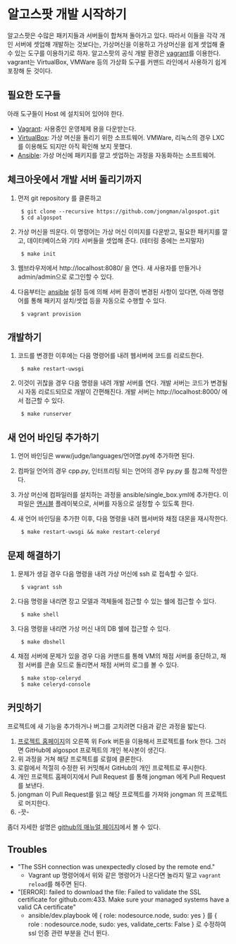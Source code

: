 
# 알고스팟 개발 시작하기

알고스팟은 수많은 패키지들과 서버들이 합쳐져 돌아가고 있다. 따라서 이들을 각각 개인 서버에 셋업해 개발하는 것보다는, 가상머신을 이용하고 가상머신을 쉽게 셋업해 줄 수 있는 도구를 이용하기로 하자. 알고스팟의 공식 개발 환경은 [vagrant](http://vagrantup.com)를 이용한다. vagrant는 VirtualBox, VMWare 등의 가상화 도구를 커맨드 라인에서 사용하기 쉽게 포장해 둔 것이다.

## 필요한 도구들

아래 도구들이 Host 에 설치되어 있어야 한다.

* [Vagrant](http://vagrantup.com): 사용중인 운영체제 용을 다운받는다.
* [VirtualBox](https://www.virtualbox.org/): 가상 머신을 돌리기 위한 소프트웨어. VMWare, 리눅스의 경우 LXC를 이용해도 되지만 아직 확인해 보지 못했다.
* [Ansible](http://docs.ansible.com/intro_installation.html): 가상 머신에 패키지를 깔고 셋업하는 과정을 자동화하는 소프트웨어.

## 체크아웃에서 개발 서버 돌리기까지

1. 먼저 git repository 를 클론하고

        $ git clone --recursive https://github.com/jongman/algospot.git
        $ cd algospot

1. 가상 머신을 띄운다. 이 명령어는 가상 머신 이미지를 다운받고, 필요한 패키지를 깔고, 데이터베이스와 기타 서버들을 셋업해 준다. (테터링 중에는 쓰지말자)

        $ make init

1. 웹브라우저에서 http://localhost:8080/ 을 연다. 새 사용자를 만들거나 admin/admin으로 로그인할 수 있다.

1. 다음부터는 [ansible](https://github.com/jongman/algospot/blob/master/ansible/single_box.yml) 설정 등에 의해 서버 환경이 변경된 사항이 있다면, 아래 명령어를 통해 패키지 설치/셋업 등을 자동으로 수행할 수 있다.

        $ vagrant provision

## 개발하기

1. 코드를 변경한 이후에는 다음 명령어를 내려 웹서버에 코드를 리로드한다.

        $ make restart-uwsgi

1. 이것이 귀찮을 경우 다음 명령을 내려 개발 서버를 연다. 개발 서버는 코드가 변경될 시 자동 리로드되므로 개발이 간편해진다. 개발 서버는 http://localhost:8000/ 에서 접근할 수 있다.

        $ make runserver

## 새 언어 바인딩 추가하기

1. 언어 바인딩은 www/judge/languages/언어명.py에 추가하면 된다.
1. 컴파일 언어의 경우 cpp.py, 인터프리팅 되는 언어의 경우 py.py 를 참고해 작성한다.
1. 가상 머신에 컴파일러를 설치하는 과정을 ansible/single_box.yml에 추가한다. 이 파일은 [앤시블](http://docs.ansible.com/) 플레이북으로, 서버를 자동으로 설정할 수 있도록 한다.
1. 새 언어 바인딩을 추가한 이후, 다음 명령을 내려 웹서버와 채점 대몬을 재시작한다.

        $ make restart-uwsgi && make restart-celeryd

## 문제 해결하기

1. 문제가 생길 경우 다음 명령을 내려 가상 머신에 ssh 로 접속할 수 있다.

        $ vagrant ssh

1. 다음 명령을 내리면 장고 모델과 객체들에 접근할 수 있는 쉘에 접근할 수 있다.

        $ make shell

1. 다음 명령을 내리면 가상 머신 내의 DB 쉘에 접근할 수 있다.

        $ make dbshell

1. 채점 서버에 문제가 있을 경우 다음 커맨드를 통해 VM의 채점 서버를 중단하고, 채점 서버를 콘솔 모드로 돌리면서 채점 서버의 로그를 볼 수 있다.

		$ make stop-celeryd
		$ make celeryd-console

## 커밋하기

프로젝트에 새 기능을 추가하거나 버그를 고치려면 다음과 같은 과정을 밟는다.

1. [프로젝트 홈페이지](https://github.com/jongman/algospot)의 오른쪽 위 Fork 버튼을 이용해서 프로젝트를 fork 한다. 그러면 GitHub에 algospot 프로젝트의 개인 복사본이 생긴다.
1. 위 과정을 거쳐 해당 프로젝트를 로컬에 클론한다.
1. 로컬에서 적절히 수정한 뒤 커밋해서 GitHub의 개인 프로젝트로 푸시한다.
1. 개인 프로젝트 홈페이지에서 Pull Request 를 통해 jongman 에게 Pull Request 를 보낸다.
1. jongman 이 Pull Request를 읽고 해당 프로젝트를 가져와 jongman 의 프로젝트로 머지한다.
1. -끗-

좀더 자세한 설명은 [github의 매뉴얼 페이지](http://help.github.com/send-pull-requests/)에서 볼 수 있다.

## Troubles

* "The SSH connection was unexpectedly closed by the remote end."
	* Vagrant up 명령어에서 위와 같은 명령어가 나온다면 놀라지 말고 `vagrant reload`를 해주면 된다.
* "[ERROR]: failed to download the file: Failed to validate the SSL certificate for github.com:433. Make sure your managed systems have a valid CA certificate"
 	* ansible/dev.playbook 에 { role: nodesource.node, sudo: yes } 를 { role : nodesource.node, sudo: yes, validate_certs: False } 로 수정하여 ssl 인증 관련 부분을 건너 뛴다.
